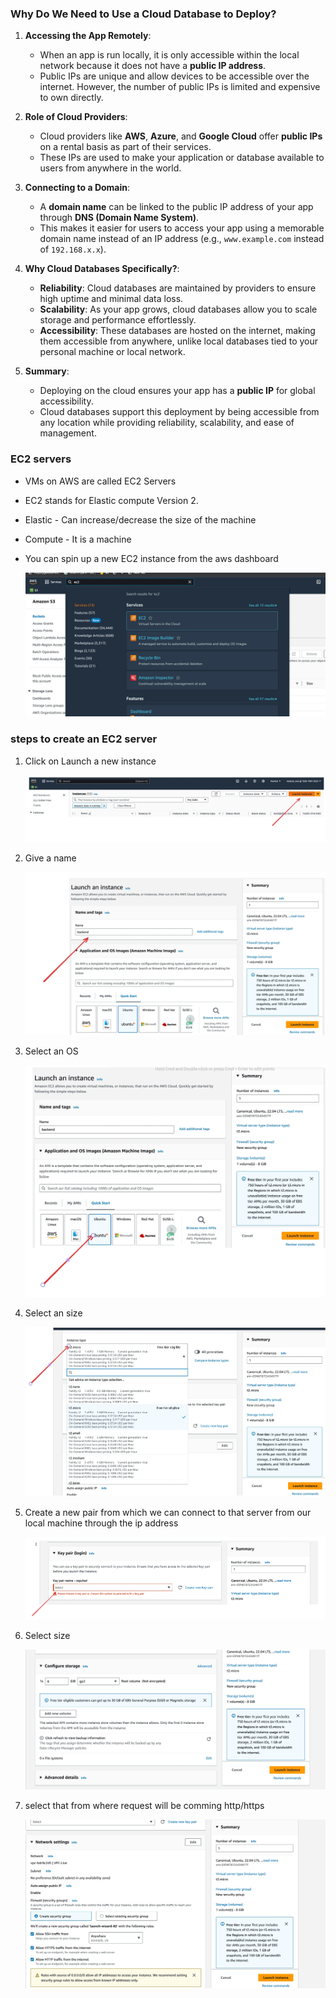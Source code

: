 ### **Why Do We Need to Use a Cloud Database to Deploy?**

1. **Accessing the App Remotely**:

   - When an app is run locally, it is only accessible within the local network because it does not have a **public IP address**.
   - Public IPs are unique and allow devices to be accessible over the internet. However, the number of public IPs is limited and expensive to own directly.

2. **Role of Cloud Providers**:

   - Cloud providers like **AWS**, **Azure**, and **Google Cloud** offer **public IPs** on a rental basis as part of their services.
   - These IPs are used to make your application or database available to users from anywhere in the world.

3. **Connecting to a Domain**:

   - A **domain name** can be linked to the public IP address of your app through **DNS (Domain Name System)**.
   - This makes it easier for users to access your app using a memorable domain name instead of an IP address (e.g., `www.example.com` instead of `192.168.x.x`).

4. **Why Cloud Databases Specifically?**:

   - **Reliability**: Cloud databases are maintained by providers to ensure high uptime and minimal data loss.
   - **Scalability**: As your app grows, cloud databases allow you to scale storage and performance effortlessly.
   - **Accessibility**: These databases are hosted on the internet, making them accessible from anywhere, unlike local databases tied to your personal machine or local network.

5. **Summary**:
   - Deploying on the cloud ensures your app has a **public IP** for global accessibility.
   - Cloud databases support this deployment by being accessible from any location while providing reliability, scalability, and ease of management.

### EC2 servers

- VMs on AWS are called EC2 Servers
- EC2 stands for Elastic compute Version 2.
- Elastic - Can increase/decrease the size of the machine
- Compute - It is a machine
- You can spin up a new EC2 instance from the aws dashboard

  ![img](./one.webp)

### steps to create an EC2 server

1. Click on Launch a new instance

   ![img](./two.webp)

2. Give a name

   ![img](./three.webp)

3. Select an OS

   ![img](./four.webp)

4. Select an size

   ![img](./five.webp)

5. Create a new pair from which we can connect to that server from our local machine through the ip address

   ![img](./six.webp)

6. Select size

   ![img](./eight.webp)

7. select that from where request will be comming http/https

   ![img](./nine.webp)
